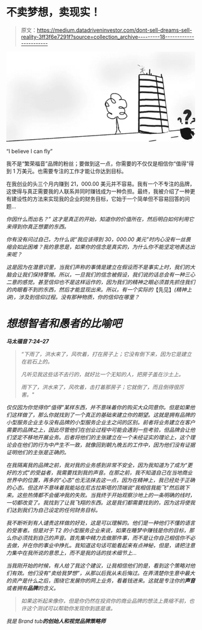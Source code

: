 # 不卖梦想，卖现实！

> 原文：<https://medium.datadriveninvestor.com/dont-sell-dreams-sell-reality-3ff3f6e7291f?source=collection_archive---------18----------------------->

![](img/9ea5268b2d4334c76827da325beee15c.png)

“I believe I can fly”

我不是“繁荣福音”品牌的粉丝；要做到这一点，你需要的不仅仅是相信你“值得”得到 1 万美元。也需要专注的工作才能让你达到目标。

在我创业的头三个月内赚到 21，000.00 美元并不容易。我有一个不专注的品牌，这使得与真正需要我的人联系并同时赚钱成为一种负担。最终，我被介绍了一种更有建设性的方法来实现我的企业的财务目标，它始于一个简单但不容易回答的问题…

**你因什么而出名？”* 这才是真正的开始，知道你的价值所在，然后明白如何利用它来得到你真正想要的东西。*

*你有没有问过自己，为什么说“我应该得到 30，000.00 美元”时内心没有一丝畏缩会如此困难？我的意思是，如果你的信念是真实的，为什么你不能坚定地表达出来呢？*

*这是因为在潜意识里，当我们声称的事情是建立在假设而不是事实上时，我们的大脑会让我们保持警惕。所以，一旦我们的信念被假设，我们说的话总会有一种三心二意的感觉。甚至信仰也不是这样运作的，因为我们的精神之眼必须首先抓住我们的肉眼看不到的东西，然后才能显现出来。所以，有一个实际的*【先见】*(精神上讲)，涉及到信仰过程。没有那种物质，你的信仰在哪里？*

# *想想智者和愚者的比喻吧*

***马太福音 7:24–27***

> *“下雨了，洪水来了，风吹着，打在房子上；它没有倒下来，因为它是建立在岩石上的。*
> 
> *凡听见我这些话不去行的，就好比一个无知的人，把房子盖在沙土上。*
> 
> *雨下了，洪水来了，风吹着，击打着那房子；它就倒了，而且倒得很厉害。"*

*仅仅因为你觉得你“值得”某样东西，并不意味着你的购买大众同意你。但是如果他们这样做了，那么你就找到了一个真正的基础来建立你的期望。这就是拥有品牌的小型服务企业主与没有品牌的小型服务企业主之间的区别。前者将业务建立在客户需要的品牌之上，因此尽管他们在创业过程中可能会遇到一些考验，但品牌会让他们坚定不移地开展业务。后者将他们的主张建立在一个未经证实的理论上，这个理论会在他们的行为中产生不一致，就像回到朝九晚五的工作中，因为他们没有证据证明他们的主张是正确的。*

*在我隔离我的品牌之前，我对我的业务感到非常不安全，因为我知道为了成为“更好的方式”的受益者，我需要找到我的声音。在那之前，我不知道自己在当地商业世界中的位置，再多的“心态”也无法抹去这一点，因为在精神上，我已经处于正确的心态。但这并不意味着我能站在尼古拉斯塔的顶端说“我相信我能飞”然后跳下来。这些热情都不会缓冲我的失败。当我终于开始观察沙地上的一条明确的线时，一切都改变了。我找到了让我飞翔的东西。这是我们都需要找到的，因为这将使我们达到我们为自己设定的任何财务目标。*

*我不断听到有人谴责这样做的好处，这是可以理解的。他们是一种他们不懂的语言的受害者。但是对于 T2 的小型服务企业来说，如果在睡梦中赚钱是你的目标，那么你必须找到自己的声音。首先集中精力去做那件事，而不是让你自己相信你不必去做，并在你的事业中挣扎。我知道这句话可能看起来有点神秘，但是，请把注意力集中在我所说的意思上，而不是我的话的技术细节上…*

*当我刚开始的时候，有人给了我这个建议，让我相信他们的是，看到这个策略对他们有效。他们没有“卖给我梦想”，从那以后我从未后悔过。在弄清楚你生意中最大的资产是什么之后，围绕它发展你的网上业务，看着钱进来。这就是专注你的**声音**或者拥有**品牌**的含义。*

> *如果这听起来像你，但是你仍然在投资你的商业品牌的想法上畏缩不前，也许这个测试可以帮助你发现你到底是谁。*

*我是 Brand tub[](http://bit.ly/TheBrandTUB)**的创始人和视觉品牌策略师***